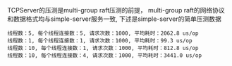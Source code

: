 

TCPServer的压测是multi-group raft压测的前提， multi-group raft的网络协议和数据格式均与simple-server服务一致, 下述是simple-server的简单压测数据

```
线程数：5, 每个线程连接数：5, 请求次数：1000, 平均耗时：2062.8 us/op                                                
线程数：1, 每个线程连接数：1, 请求次数：1000, 平均耗时：99.3 us/op
线程数：10, 每个线程连接数：1, 请求次数：1000, 平均耗时：812.8 us/op
线程数：10, 每个线程连接数：4, 请求次数：1000, 平均耗时：3441.0 us/op
```